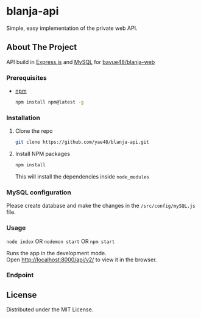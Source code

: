# blanja-api

Simple, easy implementation of the private web API.

## About The Project

API build in [Express.js](https://expressjs.com/) and [MySQL](https://www.mysql.com/) for [bayue48/blanja-web](https://github.com/bayue48/blanja-web)

### Prerequisites

* [npm](https://nodejs.org/en/download/)
  ```sh
  npm install npm@latest -g
  ```

### Installation

1. Clone the repo
   ```sh
   git clone https://github.com/yae48/blanja-api.git
   ```
2. Install NPM packages
   ```sh
   npm install
   ```
   This will install the dependencies inside `node_modules`

### MySQL configuration

Please create database and make the changes in the `/src/config/mySQL.js` file.

### Usage

`node index` OR `nodemon start` OR `npm start`

Runs the app in the development mode.<br>
Open [http://localhost:8000/api/v2/](http://localhost:8000/api/v2/) to view it in the browser.

### Endpoint

## License

Distributed under the MIT License.
